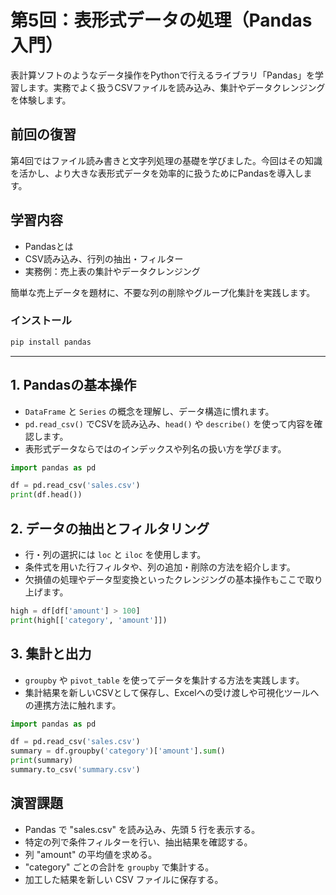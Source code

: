 # 第5回：表形式データの処理（Pandas入門）

表計算ソフトのようなデータ操作をPythonで行えるライブラリ「Pandas」を学習します。実務でよく扱うCSVファイルを読み込み、集計やデータクレンジングを体験します。

## 前回の復習

第4回ではファイル読み書きと文字列処理の基礎を学びました。今回はその知識を活かし、より大きな表形式データを効率的に扱うためにPandasを導入します。

## 学習内容

- Pandasとは
- CSV読み込み、行列の抽出・フィルター
- 実務例：売上表の集計やデータクレンジング

簡単な売上データを題材に、不要な列の削除やグループ化集計を実践します。

### インストール

```bash
pip install pandas
```

---

## 1. Pandasの基本操作

- `DataFrame` と `Series` の概念を理解し、データ構造に慣れます。
- `pd.read_csv()` でCSVを読み込み、`head()` や `describe()` を使って内容を確認します。
- 表形式データならではのインデックスや列名の扱い方を学びます。

```python
import pandas as pd

df = pd.read_csv('sales.csv')
print(df.head())
```

## 2. データの抽出とフィルタリング

- 行・列の選択には `loc` と `iloc` を使用します。
- 条件式を用いた行フィルタや、列の追加・削除の方法を紹介します。
- 欠損値の処理やデータ型変換といったクレンジングの基本操作もここで取り上げます。

```python
high = df[df['amount'] > 100]
print(high[['category', 'amount']])
```

## 3. 集計と出力

- `groupby` や `pivot_table` を使ってデータを集計する方法を実践します。
- 集計結果を新しいCSVとして保存し、Excelへの受け渡しや可視化ツールへの連携方法に触れます。

```python
import pandas as pd

df = pd.read_csv('sales.csv')
summary = df.groupby('category')['amount'].sum()
print(summary)
summary.to_csv('summary.csv')
```

## 演習課題

- Pandas で "sales.csv" を読み込み、先頭 5 行を表示する。
- 特定の列で条件フィルターを行い、抽出結果を確認する。
- 列 "amount" の平均値を求める。
- "category" ごとの合計を `groupby` で集計する。
- 加工した結果を新しい CSV ファイルに保存する。
